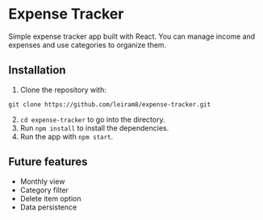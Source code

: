 # Expense Tracker

Simple expense tracker app built with React. You can manage income and expenses and use categories to organize them. 


## Installation

1. Clone the repository with:
~~~
git clone https://github.com/leiram8/expense-tracker.git
~~~
2. `cd expense-tracker` to go into the directory.
3. Run `npm install` to install the dependencies.
4. Run the app with `npm start`.


## Future features

* Monthly view
* Category filter
* Delete item option
* Data persistence